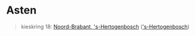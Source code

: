 # Asten 
> kieskring 18:  [Noord-Brabant, 's-Hertogenbosch](../) (['s-Hertogenbosch](../'s-Hertogenbosch))